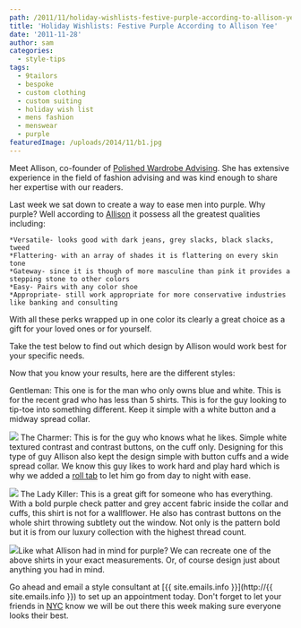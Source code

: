 ```yaml
---
path: /2011/11/holiday-wishlists-festive-purple-according-to-allison-yee/
title: 'Holiday Wishlists: Festive Purple According to Allison Yee'
date: '2011-11-28'
author: sam
categories:
  - style-tips
tags:
  - 9tailors
  - bespoke
  - custom clothing
  - custom suiting
  - holiday wish list
  - mens fashion
  - menswear
  - purple
featuredImage: /uploads/2014/11/b1.jpg
---
```

Meet Allison, co-founder of [Polished Wardrobe Advising](http://polishedadvising.com/index.html). She has extensive experience in the field of fashion advising and was kind enough to share her expertise with our readers.

Last week we sat down to create a way to ease men into purple. Why purple? Well according to [Allison](http://polishedadvising.com/company.html) it possess all the greatest qualities including:

	*Versatile- looks good with dark jeans, grey slacks, black slacks, tweed
	*Flattering- with an array of shades it is flattering on every skin tone
	*Gateway- since it is though of more masculine than pink it provides a stepping stone to other colors
	*Easy- Pairs with any color shoe
	*Appropriate- still work appropriate for more conservative industries like banking and consulting

With all these perks wrapped up in one color its clearly a great choice as a gift for your loved ones or for yourself.

Take the test below to find out which design by Allison would work best for your specific needs.

Now that you know your results, here are the different styles:

Gentleman: This one is for the man who only owns blue and white. This is for the recent grad who has less than 5 shirts. This is for the guy looking to tip-toe into something different. Keep it simple with a white button and a midway spread collar.

[![](http://1.bp.blogspot.com/-NikeiZxkGsc/TtO4BpNd3eI/AAAAAAAABAs/4AL-BAgxB_w/s320/gentleman.jpg)](http://1.bp.blogspot.com/-NikeiZxkGsc/TtO4BpNd3eI/AAAAAAAABAs/4AL-BAgxB_w/s1600/gentleman.jpg)
The Charmer: This is for the guy who knows what he likes. Simple white textured contrast and contrast buttons, on the cuff only. Designing for this type of guy Allison also kept the design simple with button cuffs and a wide spread collar. We know this guy likes to work hard and play hard which is why we added a [roll tab](http://2011/06/try-this-roll-tab.html) to let him go from day to night with ease.

[![](http://4.bp.blogspot.com/-NIk29SYJp2c/TtO4BXn5III/AAAAAAAABAc/EAQ8kx4fX6Y/s320/charmer.jpg)](http://4.bp.blogspot.com/-NIk29SYJp2c/TtO4BXn5III/AAAAAAAABAc/EAQ8kx4fX6Y/s1600/charmer.jpg)
The Lady Killer: This is a great gift for someone who has everything. With a bold purple check patter and grey accent fabric inside the collar and cuffs, this shirt is not for a wallflower. He also has contrast buttons on the whole shirt throwing subtlety out the window. Not only is the pattern bold but it is from our luxury collection with the highest thread count.

[![](http://2.bp.blogspot.com/-4_EMHqwGl44/TtO4CPvs00I/AAAAAAAABA0/ZwPIe4oY7Sk/s320/ladykiller.jpg)](http://2.bp.blogspot.com/-4_EMHqwGl44/TtO4CPvs00I/AAAAAAAABA0/ZwPIe4oY7Sk/s1600/ladykiller.jpg)Like what Allison had in mind for purple? We can recreate one of the above shirts in your exact measurements. Or, of course design just about anything you had in mind.

Go ahead and email a style consultant at [{{ site.emails.info }}](http://{{ site.emails.info }}) to set up an appointment today. Don't forget to let your friends in [NYC](http://2011/11/travel-alert-new-york.html) know we will be out there this week making sure everyone looks their best.